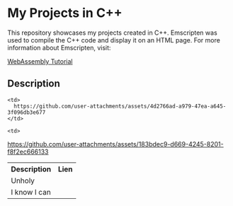 <h1>My Projects in C++</h1>
This repository showcases my projects created in C++.
Emscripten was used to compile the C++ code and display it on an HTML page. For more information about Emscripten, visit:

<a href="https://www.youtube.com/watch?v=_8T9T6MQ1fU&list=PLysLvOneEETPM_YbEyZcJ35_3pSdrj33O">WebAssembly Tutorial</a>

<h2>Description</h2>

<table align="center">
  <tr>
    <th>Description</th>
    <th>Lien</th>
  </tr>
  <tr>
    <td>Unholy</td>
    
    <td>    
      https://github.com/user-attachments/assets/4d2766ad-a979-47ea-a645-3f096db3e677
    </td>  
  </tr>

  <tr>
    <td>I know I can</td>
    
    
    <td>
https://github.com/user-attachments/assets/183bdec9-d669-4245-8201-f8f2ec666133
  </td>
 </tr>
</table>


